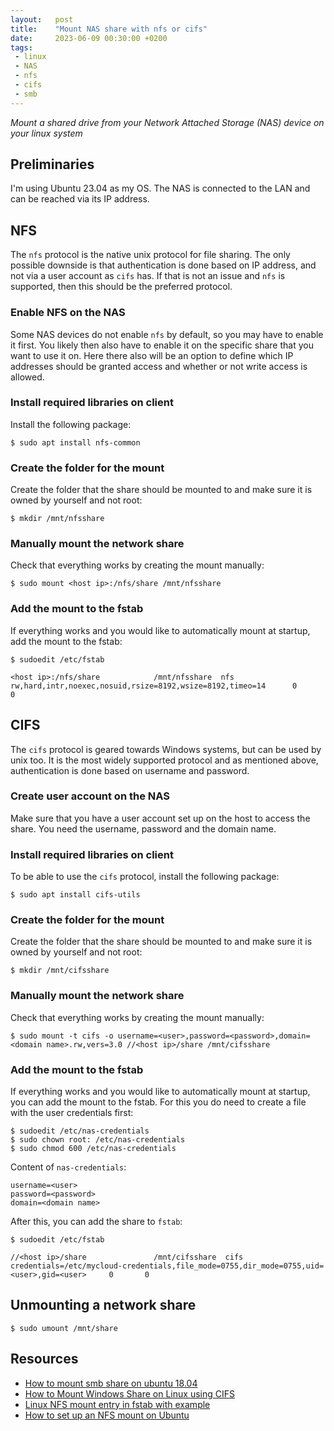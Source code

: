 ```yaml
---
layout:   post
title:    "Mount NAS share with nfs or cifs"
date:     2023-06-09 00:30:00 +0200
tags:     
 - linux
 - NAS
 - nfs
 - cifs
 - smb
---
```

*Mount a shared drive from your Network Attached Storage (NAS) device on your linux system*

## Preliminaries
I'm using Ubuntu 23.04 as my OS. The NAS is connected to the LAN and can be reached via its IP address.

## NFS
The `nfs` protocol is the native unix protocol for file sharing. The only possible downside is that authentication is done based on IP address, and not via a user account as `cifs` has. If that is not an issue and `nfs` is supported, then this should be the preferred protocol.

### Enable NFS on the NAS
Some NAS devices do not enable `nfs` by default, so you may have to enable it first. You likely then also have to enable it on the specific share that you want to use it on. Here there also will be an option to define which IP addresses should be granted access and whether or not write access is allowed.

### Install required libraries on client
Install the following package:
```console
$ sudo apt install nfs-common
```

### Create the folder for the mount
Create the folder that the share should be mounted to and make sure it is owned by yourself and not root:
```console
$ mkdir /mnt/nfsshare
```

### Manually mount the network share
Check that everything works by creating the mount manually:
```console
$ sudo mount <host ip>:/nfs/share /mnt/nfsshare
```

### Add the mount to the fstab
If everything works and you would like to automatically mount at startup, add the mount to the fstab:
```console
$ sudoedit /etc/fstab
```
```
<host ip>:/nfs/share            /mnt/nfsshare  nfs   rw,hard,intr,noexec,nosuid,rsize=8192,wsize=8192,timeo=14      0       0
```


## CIFS
The `cifs` protocol is geared towards Windows systems, but can be used by unix too. It is the most widely supported protocol and as mentioned above, authentication is done based on username and password.

### Create user account on the NAS
Make sure that you have a user account set up on the host to access the share. You need the username, password and the domain name.

### Install required libraries on client
To be able to use the `cifs` protocol, install the following package:
```console
$ sudo apt install cifs-utils
```

### Create the folder for the mount
Create the folder that the share should be mounted to and make sure it is owned by yourself and not root:
```console
$ mkdir /mnt/cifsshare
```

### Manually mount the network share
Check that everything works by creating the mount manually:
```console
$ sudo mount -t cifs -o username=<user>,password=<password>,domain=<domain name>.rw,vers=3.0 //<host ip>/share /mnt/cifsshare
```

### Add the mount to the fstab
If everything works and you would like to automatically mount at startup, you can add the mount to the fstab. For this you do need to create a file with the user credentials first:
```console
$ sudoedit /etc/nas-credentials
$ sudo chown root: /etc/nas-credentials
$ sudo chmod 600 /etc/nas-credentials
```
Content of `nas-credentials`:
```
username=<user>
password=<password>
domain=<domain name>
```

After this, you can add the share to `fstab`:
```console
$ sudoedit /etc/fstab
```
```
//<host ip>/share               /mnt/cifsshare  cifs   credentials=/etc/mycloud-credentials,file_mode=0755,dir_mode=0755,uid=<user>,gid=<user>     0       0
```

## Unmounting a network share
```console
$ sudo umount /mnt/share
```

## Resources
- [How to mount smb share on ubuntu 18.04][askubuntu]
- [How to Mount Windows Share on Linux using CIFS][linuxize]
- [Linux NFS mount entry in fstab with example][linuxopsys]
- [How to set up an NFS mount on Ubuntu][digitalocean]

[askubuntu]: https://askubuntu.com/questions/1050460/how-to-mount-smb-share-on-ubuntu-18-04
[linuxize]: https://linuxize.com/post/how-to-mount-cifs-windows-share-on-linux/
[linuxopsys]: https://linuxopsys.com/topics/linux-nfs-mount-entry-in-fstab-with-example
[digitalocean]: https://www.digitalocean.com/community/tutorials/how-to-set-up-an-nfs-mount-on-ubuntu-20-04
